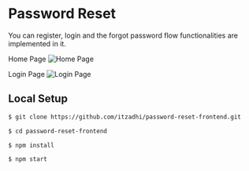 # Password Reset

You can register, login and the forgot password flow functionalities are implemented in it.

Home Page
![Home Page](https://github.com/itzadhi/password-reset-frontend/assets/72742240/8ad4cd5d-c83d-4c6d-aacb-f74b155d0839)

Login Page
![Login Page](https://github.com/itzadhi/password-reset-frontend/assets/72742240/82c29e51-1a57-4618-86de-9bfcfc729512)


## Local Setup

```sh
$ git clone https://github.com/itzadhi/password-reset-frontend.git
```

```sh
$ cd password-reset-frontend
```

```sh
$ npm install
```

```sh
$ npm start
```
